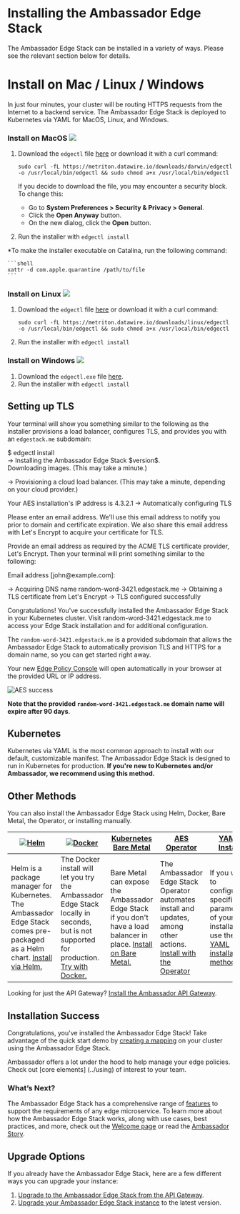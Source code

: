 # Installing the Ambassador Edge Stack

The Ambassador Edge Stack can be installed in a variety of ways. Please see the relevant section below for details.

# Install on Mac / Linux / Windows 

In just four minutes, your cluster will be routing HTTPS requests from the Internet to a backend service. The Ambassador Edge Stack is deployed to Kubernetes via YAML for MacOS, Linux, and Windows. 

### Install on MacOS <img class="os-logo" src="../../images/apple.png"/>

1. Download the `edgectl` file [here](https://metriton.datawire.io/downloads/darwin/edgectl) or download it with a curl command:

    ```shell
    sudo curl -fL https://metriton.datawire.io/downloads/darwin/edgectl -o /usr/local/bin/edgectl && sudo chmod a+x /usr/local/bin/edgectl
    ```

    If you decide to download the file, you may encounter a security block. To change this:
    * Go to **System Preferences > Security & Privacy > General**.
    * Click the **Open Anyway** button.
    * On the new dialog, click the **Open** button.

2. Run the installer with `edgectl install`

*To make the installer executable on Catalina, run the following command:

    ```shell
    xattr -d com.apple.quarantine /path/to/file
    ```

### Install on Linux <img class="os-logo" src="../../images/linux.png"/> 

1. Download the `edgectl` file
   [here](https://metriton.datawire.io/downloads/linux/edgectl) or download it with a curl
   command:

    ```shell
    sudo curl -fL https://metriton.datawire.io/downloads/linux/edgectl -o /usr/local/bin/edgectl && sudo chmod a+x /usr/local/bin/edgectl
    ```
2. Run the installer with `edgectl install`

### Install on Windows <img class="os-logo" src="../../images/windows.png"/>

1. Download the `edgectl.exe` file
   [here](https://metriton.datawire.io/downloads/windows/edgectl.exe).
2. Run the installer with `edgectl install`


## Setting up TLS

Your terminal will show you something similar to the following as the installer provisions
a load balancer, configures TLS, and provides you with an `edgestack.me` subdomain:


<div class="codeblockInstall">
$ <span class="userInputText">edgectl install</span><br/>
-> Installing the Ambassador Edge Stack $version$.<br/>
Downloading images. (This may take a minute.)<br/>

-> Provisioning a cloud load balancer. (This may take a minute, depending on
your cloud provider.)<br/>

Your AES installation's IP address is 4.3.2.1
-> Automatically configuring TLS<br/>

Please enter an email address. We'll use this email address to notify you prior
to domain and certificate expiration. We also share this email address with
Let's Encrypt to acquire your certificate for TLS.
</div>


Provide an email address as required by the ACME TLS certificate provider, Let's
Encrypt. Then your terminal will print something similar to the following:

<div class="codeblockInstall">
Email address [<span class="userInputText">john@example.com</span>]:<br/>

-> Acquiring DNS name random-word-3421.edgestack.me 
-> Obtaining a TLS certificate from Let's Encrypt 
-> TLS configured successfully

Congratulations! You've successfully installed the Ambassador Edge Stack in
your Kubernetes cluster. Visit <span class="userGuidanceText">random-word-3421.edgestack.me</span> to access your
Edge Stack installation and for additional configuration.
</div>

The `random-word-3421.edgestack.me` is a provided subdomain that allows the
Ambassador Edge Stack to automatically provision TLS and HTTPS for a domain
name, so you can get started right away.

Your new [Edge Policy Console](../using/edge-policy-console) will open
automatically in your browser at the provided URL or IP address. 

![AES success](../../images/aes-success.png)

**Note that the provided `random-word-3421.edgestack.me` domain name will expire after 90 days**.

## Kubernetes

Kubernetes via YAML is the most common approach to install with our default, customizable manifest. The Ambassador Edge Stack is designed to run in Kubernetes for production. **If you're new to Kubernetes and/or Ambassador, we recommend using this method.**

## Other Methods

You can also install the Ambassador Edge Stack using Helm, Docker, Bare Metal,
the Operator, or installing manually.

| [![Helm](../../images/helm.png)](helm) | [![Docker](../../images/docker.png)](docker) | [Kubernetes Bare Metal](bare-metal) | [AES Operator](aes-operator) | [YAML Install](yaml-install) |
|----------------|----------|----------------------|---------------------------|-------|
| Helm is a package manager for Kubernetes. The Ambassador Edge Stack comes pre-packaged as a Helm chart. [Install via Helm.](helm) | The Docker install will let you try the Ambassador Edge Stack locally in seconds, but is not supported for production. [Try with Docker.](docker) | Bare Metal can expose the Ambassador Edge Stack if you don't have a load balancer in place. [Install on Bare Metal.](bare-metal) | The Ambassador Edge Stack Operator automates install and updates, among other actions. [Install with the Operator](aes-operator) | If you want to configure specific parameters of your installation, use the [YAML installation method](yaml-install). |

Looking for just the API Gateway? [Install the Ambassador API Gateway](install-ambassador-oss).

## Installation Success

Congratulations, you've installed the Ambassador Edge Stack! Take advantage of
the quick start demo by [creating a mapping](../../tutorials/quickstart-demo) on
your cluster using the Ambassador Edge Stack.

Ambassador offers a lot under the hood to help manage your edge policies.  Check out [core elements] (../using) of interest to your team.

### What’s Next?

The Ambassador Edge Stack has a comprehensive range of [features](/features/) to
support the requirements of any edge microservice. To learn more about how the
Ambassador Edge Stack works, along with use cases, best practices, and more,
check out the [Welcome page](../../../) or read the [Ambassador
Story](../../about/why-ambassador).

## Upgrade Options

If you already have the Ambassador Edge Stack, here are a few different ways you can upgrade your instance:


1. [Upgrade to the Ambassador Edge Stack from the API Gateway](upgrade-to-edge-stack).
2. [Upgrade your Ambassador Edge Stack instance](upgrading) to the latest version.